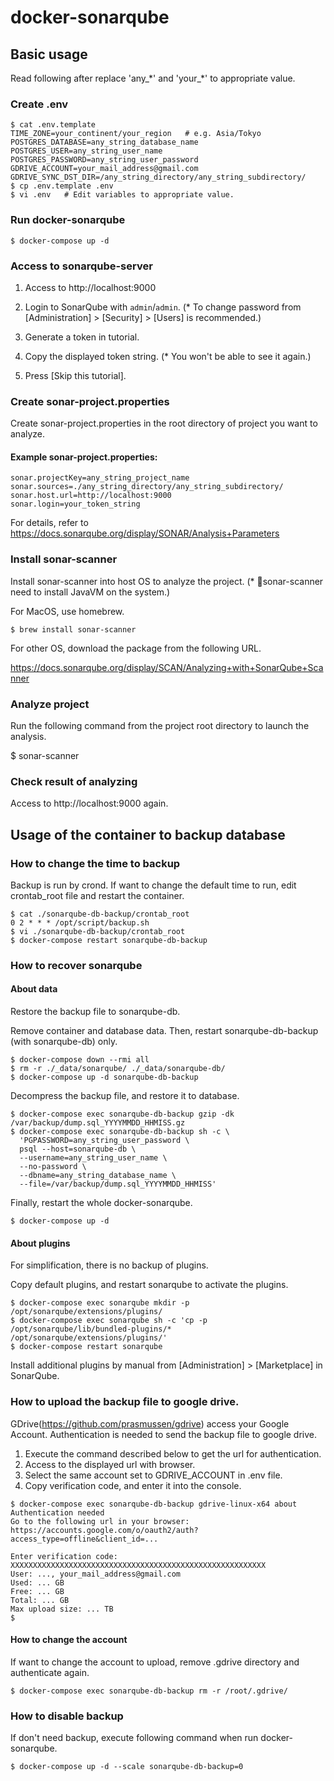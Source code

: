 # docker-sonarqube

## Basic usage

Read following after replace 'any_\*' and 'your_\*' to appropriate value.

### Create .env

```
$ cat .env.template
TIME_ZONE=your_continent/your_region   # e.g. Asia/Tokyo
POSTGRES_DATABASE=any_string_database_name
POSTGRES_USER=any_string_user_name
POSTGRES_PASSWORD=any_string_user_password
GDRIVE_ACCOUNT=your_mail_address@gmail.com
GDRIVE_SYNC_DST_DIR=/any_string_directory/any_string_subdirectory/
$ cp .env.template .env
$ vi .env   # Edit variables to appropriate value.
```

### Run docker-sonarqube

```
$ docker-compose up -d
```

### Access to sonarqube-server

1. Access to http://localhost:9000

2. Login to SonarQube with ```admin```/```admin```. (* To change password from [Administration] > [Security] > [Users] is recommended.)

3. Generate a token in tutorial.

4. Copy the displayed token string. (* You won't be able to see it again.)

5. Press [Skip this tutorial].

### Create sonar-project.properties

Create sonar-project.properties in the root directory of project you want to analyze.

#### Example sonar-project.properties:

```
sonar.projectKey=any_string_project_name
sonar.sources=./any_string_directory/any_string_subdirectory/
sonar.host.url=http://localhost:9000
sonar.login=your_token_string
```

For details, refer to https://docs.sonarqube.org/display/SONAR/Analysis+Parameters

### Install sonar-scanner

Install sonar-scanner into host OS to analyze the project. (* sonar-scanner need to install JavaVM on the system.)

For MacOS, use homebrew.

```
$ brew install sonar-scanner
```

For other OS, download the package from the following URL.

https://docs.sonarqube.org/display/SCAN/Analyzing+with+SonarQube+Scanner

### Analyze project

Run the following command from the project root directory to launch the analysis.

$ sonar-scanner

### Check result of analyzing

Access to http://localhost:9000 again.

## Usage of the container to backup database

### How to change the time to backup

Backup is run by crond. If want to change the default time to run, edit crontab_root file and restart the container.

```
$ cat ./sonarqube-db-backup/crontab_root
0 2 * * * /opt/script/backup.sh
$ vi ./sonarqube-db-backup/crontab_root
$ docker-compose restart sonarqube-db-backup
```

### How to recover sonarqube

#### About data

Restore the backup file to sonarqube-db.

Remove container and database data. Then, restart sonarqube-db-backup (with sonarqube-db) only.

```
$ docker-compose down --rmi all
$ rm -r ./_data/sonarqube/ ./_data/sonarqube-db/
$ docker-compose up -d sonarqube-db-backup
```

Decompress the backup file, and restore it to database.

```
$ docker-compose exec sonarqube-db-backup gzip -dk /var/backup/dump.sql_YYYYMMDD_HHMISS.gz
$ docker-compose exec sonarqube-db-backup sh -c \
  'PGPASSWORD=any_string_user_password \
  psql --host=sonarqube-db \
  --username=any_string_user_name \
  --no-password \
  --dbname=any_string_database_name \
  --file=/var/backup/dump.sql_YYYYMMDD_HHMISS'
```

Finally, restart the whole docker-sonarqube.

```
$ docker-compose up -d
```

#### About plugins

For simplification, there is no backup of plugins.

Copy default plugins, and restart sonarqube to activate the plugins.

```
$ docker-compose exec sonarqube mkdir -p /opt/sonarqube/extensions/plugins/
$ docker-compose exec sonarqube sh -c 'cp -p /opt/sonarqube/lib/bundled-plugins/* /opt/sonarqube/extensions/plugins/'
$ docker-compose restart sonarqube
```

Install additional plugins by manual from [Administration] > [Marketplace] in SonarQube.

### How to upload the backup file to google drive.

GDrive(https://github.com/prasmussen/gdrive) access your Google Account. Authentication is needed to send the backup file to google drive.

1. Execute the command described below to get the url for authentication.
2. Access to the displayed url with browser.
3. Select the same account set to GDRIVE_ACCOUNT in .env file.
4. Copy verification code, and enter it into the console.

```
$ docker-compose exec sonarqube-db-backup gdrive-linux-x64 about
Authentication needed
Go to the following url in your browser:
https://accounts.google.com/o/oauth2/auth?access_type=offline&client_id=...

Enter verification code: XXXXXXXXXXXXXXXXXXXXXXXXXXXXXXXXXXXXXXXXXXXXXXXXXXXXXXXXX
User: ..., your_mail_address@gmail.com
Used: ... GB
Free: ... GB
Total: ... GB
Max upload size: ... TB
$
```

#### How to change the account

If want to change the account to upload, remove .gdrive directory and authenticate again.

```
$ docker-compose exec sonarqube-db-backup rm -r /root/.gdrive/
```

### How to disable backup

If don't need backup, execute following command when run docker-sonarqube.

```
$ docker-compose up -d --scale sonarqube-db-backup=0
```
